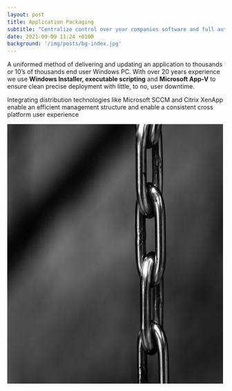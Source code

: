 ```yaml
---
layout: post
title: Application Packaging
subtitle: "Centralize control over your companies software and full automate its installation ."
date: 2021-09-09 11:24 +0100
background: '/img/posts/bg-index.jpg'
---
```

<p>A uniformed method of delivering and updating an application to thousands or 10’s of thousands end user Windows PC. With over 20 years experience we use <b>Windows Installer, executable scripting</b> and <b>Microsoft App-V</b> to ensure clean precise deployment with little, to no, user downtime. </p>
<p>Integrating distribution technologies like Microsoft SCCM and Citrix XenApp enable an efficient management structure and enable a consistent cross platform user experience</p>

<p>
<img src="/img/posts/chain.jpg" alt="Linking Chain" width="500" height="600"> 
<p>
